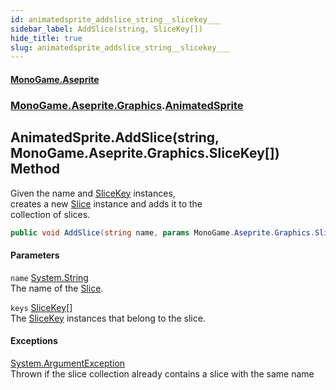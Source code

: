 ```yaml
---
id: animatedsprite_addslice_string__slicekey___
sidebar_label: AddSlice(string, SliceKey[])
hide_title: true
slug: animatedsprite_addslice_string__slicekey___
---
```

#### [MonoGame.Aseprite](index 'index')
### [MonoGame.Aseprite.Graphics](monogame_aseprite_graphics 'MonoGame.Aseprite.Graphics').[AnimatedSprite](animatedsprite 'MonoGame.Aseprite.Graphics.AnimatedSprite')
## AnimatedSprite.AddSlice(string, MonoGame.Aseprite.Graphics.SliceKey[]) Method
Given the name and [SliceKey](slicekey 'MonoGame.Aseprite.Graphics.SliceKey') instances,  
creates a new [Slice](slice 'MonoGame.Aseprite.Graphics.Slice') instance and adds it to the  
collection of slices.  
```csharp
public void AddSlice(string name, params MonoGame.Aseprite.Graphics.SliceKey[] keys);
```
#### Parameters
`name` [System.String](https://docs.microsoft.com/en-us/dotnet/api/System.String 'System.String')  
The name of the [Slice](slice 'MonoGame.Aseprite.Graphics.Slice').  
  
`keys` [SliceKey](slicekey 'MonoGame.Aseprite.Graphics.SliceKey')[[]](https://docs.microsoft.com/en-us/dotnet/api/System.Array 'System.Array')  
The [SliceKey](slicekey 'MonoGame.Aseprite.Graphics.SliceKey') instances that belong to the slice.  
  
#### Exceptions
[System.ArgumentException](https://docs.microsoft.com/en-us/dotnet/api/System.ArgumentException 'System.ArgumentException')  
Thrown if the slice collection already contains a slice with the same name  
